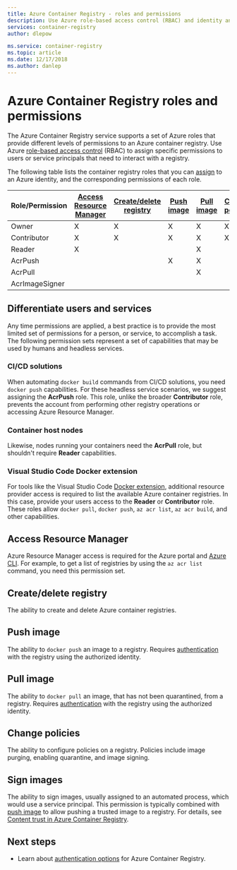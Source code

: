 ```yaml
---
title: Azure Container Registry - roles and permissions
description: Use Azure role-based access control (RBAC) and identity and access management (IAM) to provide fine-grained permissions to resources in an Azure container registry.
services: container-registry
author: dlepow

ms.service: container-registry
ms.topic: article
ms.date: 12/17/2018
ms.author: danlep
---
```


# Azure Container Registry roles and permissions

The Azure Container Registry service supports a set of Azure roles that provide different levels of permissions to an Azure container registry. Use Azure [role-based access control](../role-based-access-control/index.yml) (RBAC) to assign specific permissions to users or service principals that need to interact with a registry.

The following table lists the container registry roles that you can [assign](../role-based-access-control/role-assignments-portal.md) to an Azure identity, and the corresponding permissions of each role.

| Role/Permission       | [Access Resource Manager](#access-resource-manage)| [Create/delete registry](#create/delete-registry) | [Push image](#push-image) | [Pull image](#pull-image) | [Change policies](#change-polices) |   [Sign images](#sign-images)  |
| ---------| --------- | --------- | --------- | --------- | --------- | --------- |
| Owner | X | X | X | X | X |  |  
| Contributor | X | X | X | X | X |  |  
| Reader | X |  |  | X |  |  |  |   |
| AcrPush |  |  | X | X |  |  |  
| AcrPull |  |  |  | X |  |  |  
| AcrImageSigner |  |  |  |  |  | X |

## Differentiate users and services

Any time permissions are applied, a best practice is to provide the most limited set of permissions for a person, or service, to accomplish a task. The following permission sets represent a set of capabilities that may be used by humans and headless services.

### CI/CD solutions

When automating `docker build` commands from CI/CD solutions, you need `docker push` capabilities. For these headless service scenarios, we suggest assigning the **AcrPush** role. This role, unlike the broader **Contributor** role, prevents the account from performing other registry operations or accessing Azure Resource Manager.

### Container host nodes

Likewise, nodes running your containers need the **AcrPull** role, but shouldn't require **Reader** capabilities.

### Visual Studio Code Docker extension

For tools like the Visual Studio Code [Docker extension](https://code.visualstudio.com/docs/azure/docker), additional resource provider access is required to list the available Azure container registries. In this case, provide your users access to the **Reader** or **Contributor** role. These roles allow `docker pull`, `docker push`, `az acr list`, `az acr build`, and other capabilities. 

## Access Resource Manager

Azure Resource Manager access is required for the Azure portal and [Azure CLI](/cli/azure/). For example, to get a list of registries by using the `az acr list` command, you need this permission set. 

## Create/delete registry

The ability to create and delete Azure container registries.

## Push image

The ability to `docker push` an image to a registry. Requires [authentication](container-registry-authentication.md) with the registry using the authorized identity. 

## Pull image

The ability to `docker pull` an image, that has not been quarantined, from a registry. Requires [authentication](container-registry-authentication.md) with the registry using the authorized identity.

## Change policies

The ability to configure policies on a registry. Policies include image purging, enabling quarantine, and image signing.

## Sign images

The ability to sign images, usually assigned to an automated process, which would use a service principal. This permission is typically combined with [push image](#push-image) to allow pushing a trusted image to a registry. For details, see [Content trust in Azure Container Registry](container-registry-content-trust.md).

## Next steps

* Learn about [authentication options](container-registry-authentication.md) for Azure Container Registry.
